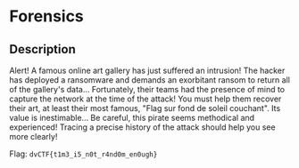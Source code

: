 # Forensics

## Description

Alert!
A famous online art gallery has just suffered an intrusion!
The hacker has deployed a ransomware and demands an exorbitant ransom to return all of the gallery's data...
Fortunately, their teams had the presence of mind to capture the network at the time of the attack!
You must help them recover their art, at least their most famous, "Flag sur fond de soleil couchant". Its value is inestimable...
Be careful, this pirate seems methodical and experienced! Tracing a precise history of the attack should help you see more clearly!

Flag: `dvCTF{t1m3_i5_n0t_r4nd0m_en0ugh}`
